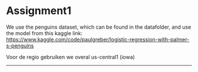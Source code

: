 # Assignment1
We use the penguins dataset, which can be found in the datafolder, and use the model from this kaggle link:
https://www.kaggle.com/code/paulgreber/logistic-regression-with-palmer-s-penguins

Voor de regio gebruiken we overal us-central1 (iowa) 


---------
